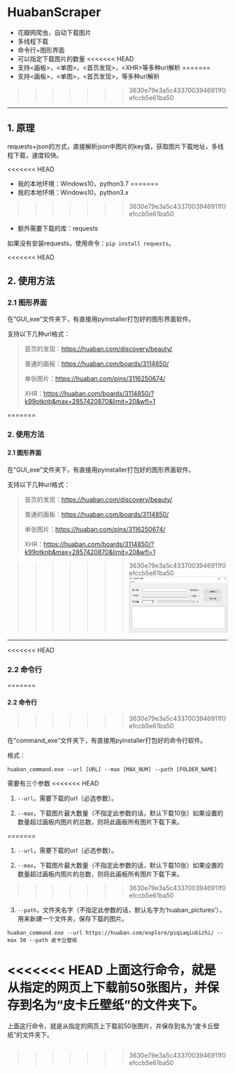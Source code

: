 # HuabanScraper
* 花瓣网爬虫，自动下载图片
* 多线程下载
* 命令行+图形界面
* 可以指定下载图片的数量
<<<<<<< HEAD
* 支持<画板>，<单图>，<首页发现>，\<XHR>等多种url解析
=======
* 支持<画板>，<单图>，<首页发现>，<XHR>等多种url解析
>>>>>>> 3630e79e3a5c4337003946911f0efccb5e61ba50

---

## 1. 原理

requests+json的方式，直接解析json中图片的key值，获取图片下载地址，多线程下载，速度较快。

<<<<<<< HEAD
* 我的本地环境：Windows10，python3.7
=======
* 我的本地环境：Windows10，python3.x
>>>>>>> 3630e79e3a5c4337003946911f0efccb5e61ba50
* 额外需要下载的库：requests

如果没有安装requests，使用命令：`pip install requests`。

<<<<<<< HEAD
## 2. 使用方法

### 2.1 图形界面

在“GUI_exe”文件夹下，有直接用pyinstaller打包好的图形界面软件。

支持以下几种url格式：

> 首页的发现：https://huaban.com/discovery/beauty/
>
> 普通的画板：https://huaban.com/boards/3114850/
>
> 单张图片：https://huaban.com/pins/3116250674/
>
> XHR：https://huaban.com/boards/3114850/?k99otknb&max=2857420870&limit=20&wfl=1

=======
### 2. 使用方法

#### 2.1 图形界面

在“GUI_exe”文件夹下，有直接用pyinstaller打包好的图形界面软件。

支持以下几种url格式：

> 首页的发现：https://huaban.com/discovery/beauty/
>
> 普通的画板：https://huaban.com/boards/3114850/
>
> 单张图片：https://huaban.com/pins/3116250674/
>
> XHR：https://huaban.com/boards/3114850/?k99otknb&max=2857420870&limit=20&wfl=1

>>>>>>> 3630e79e3a5c4337003946911f0efccb5e61ba50
![](HuabanScrpaerGUI.PNG)

---

<<<<<<< HEAD
### 2.2 命令行
=======
#### 2.2 命令行
>>>>>>> 3630e79e3a5c4337003946911f0efccb5e61ba50

在“command_exe”文件夹下，有直接用pyinstaller打包好的命令行软件。

格式：

```
huaban_command.exe --url [URL] --max [MAX_NUM] --path [FOLDER_NAME]
```

需要有三个参数
<<<<<<< HEAD

1. `--url`，需要下载的url（必选参数）。

2. `--max`，下载图片最大数量（不指定此参数的话，默认下载10张）如果设置的数量超过画板内图片的总数，则将此画板所有图片下载下来。

=======

1. `--url`，需要下载的url（必选参数）。

2. `--max`，下载图片最大数量（不指定此参数的话，默认下载10张）如果设置的数量超过画板内图片的总数，则将此画板所有图片下载下来。

>>>>>>> 3630e79e3a5c4337003946911f0efccb5e61ba50
3. `--path`，文件夹名字（不指定此参数的话，默认名字为‘huaban_pictures’），用来新建一个文件夹，保存下载的图片。

```
huaban_command.exe --url https://huaban.com/explore/piqiaqiubizhi/ --max 50 --path 皮卡丘壁纸
```

<<<<<<< HEAD
上面这行命令，就是从指定的网页上下载前50张图片，并保存到名为“皮卡丘壁纸”的文件夹下。
=======
上面这行命令，就是从指定的网页上下载前50张图片，并保存到名为“皮卡丘壁纸”的文件夹下。

## 
>>>>>>> 3630e79e3a5c4337003946911f0efccb5e61ba50
